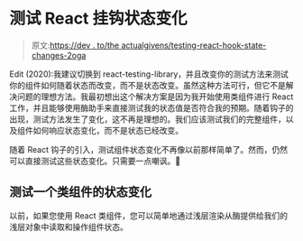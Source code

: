 # 测试 React 挂钩状态变化

> 原文:[https://dev . to/the actualgivens/testing-react-hook-state-changes-2oga](https://dev.to/theactualgivens/testing-react-hook-state-changes-2oga)

Edit (2020):我建议切换到 react-testing-library，并且改变你的测试方法来测试你的组件如何随着状态而改变，而不是状态改变。虽然这种方法可行，但它不是解决问题的理想方法。我最初想出这个解决方案是因为我开始使用类组件进行 React 工作，并且能够使用酶助手来直接测试我的状态值是否符合我的预期。随着钩子的出现，测试方法发生了变化，这不再是理想的。我们应该测试我们的完整组件，以及组件如何响应状态变化，而不是状态已经改变。

随着 React 钩子的引入，测试组件状态变化不再像以前那样简单了。然而，仍然可以直接测试这些状态变化。只需要一点嘲讽。🤠

## [](#testing-state-change-with-a-class-component)测试一个类组件的状态变化

以前，如果您使用 React 类组件，您可以简单地通过浅层渲染从酶提供给我们的浅层对象中读取和操作组件状态。